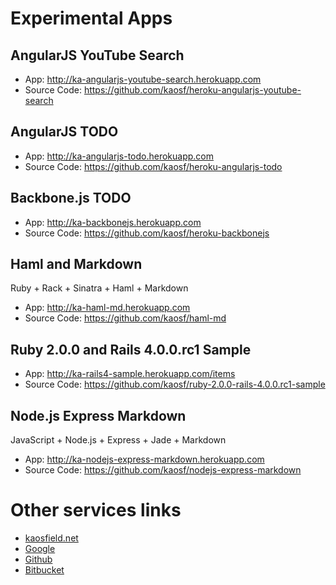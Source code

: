 # Experimental Apps

## AngularJS YouTube Search

* App: http://ka-angularjs-youtube-search.herokuapp.com
* Source Code: https://github.com/kaosf/heroku-angularjs-youtube-search

## AngularJS TODO

* App: http://ka-angularjs-todo.herokuapp.com
* Source Code: https://github.com/kaosf/heroku-angularjs-todo

## Backbone.js TODO

* App: http://ka-backbonejs.herokuapp.com
* Source Code: https://github.com/kaosf/heroku-backbonejs

## Haml and Markdown

Ruby + Rack + Sinatra + Haml + Markdown

* App: http://ka-haml-md.herokuapp.com
* Source Code: https://github.com/kaosf/haml-md

## Ruby 2.0.0 and Rails 4.0.0.rc1 Sample

* App: http://ka-rails4-sample.herokuapp.com/items
* Source Code: https://github.com/kaosf/ruby-2.0.0-rails-4.0.0.rc1-sample

## Node.js Express Markdown

JavaScript + Node.js + Express + Jade + Markdown

* App: http://ka-nodejs-express-markdown.herokuapp.com
* Source Code: https://github.com/kaosf/nodejs-express-markdown

# Other services links

* [kaosfield.net](http://kaosfield.net)
* [Google](https://google.com)
* [Github](https://github.com/kaosf)
* [Bitbucket](https://bitbucket.org/kaosf)
